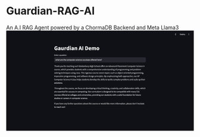 # Guardian-RAG-AI
An A.I RAG Agent powered by a ChormaDB Backend and Meta Llama3 
![Demo](./images/demo.jpg)
